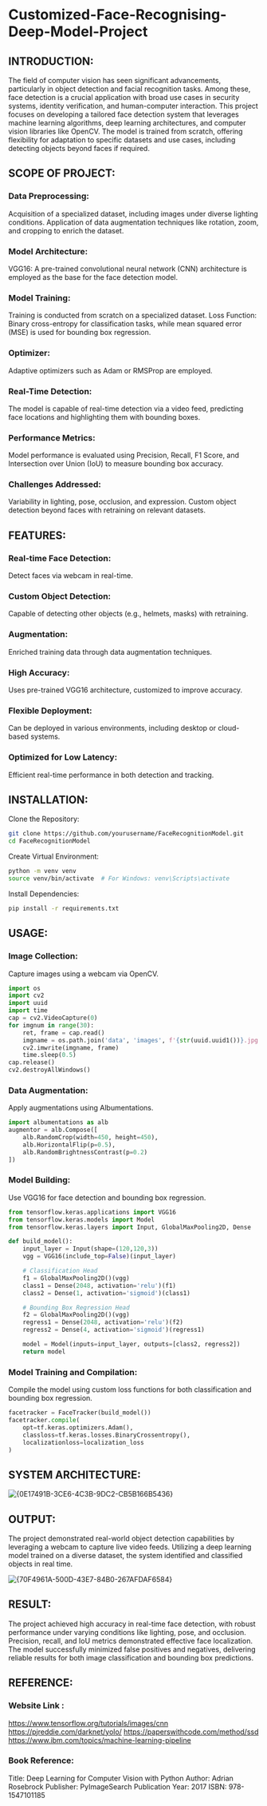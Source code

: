 # Customized-Face-Recognising-Deep-Model-Project

## INTRODUCTION:
The field of computer vision has seen significant advancements, particularly in object detection and facial recognition tasks. Among these, face detection is a crucial application with broad use cases in security systems, identity verification, and human-computer interaction. This project focuses on developing a tailored face detection system that leverages machine learning algorithms, deep learning architectures, and computer vision libraries like OpenCV. The model is trained from scratch, offering flexibility for adaptation to specific datasets and use cases, including detecting objects beyond faces if required.

## SCOPE OF PROJECT:

### Data Preprocessing:
Acquisition of a specialized dataset, including images under diverse lighting conditions.
Application of data augmentation techniques like rotation, zoom, and cropping to enrich the dataset.

### Model Architecture:
VGG16: A pre-trained convolutional neural network (CNN) architecture is employed as the base for the face detection model.

### Model Training:
Training is conducted from scratch on a specialized dataset.
Loss Function: Binary cross-entropy for classification tasks, while mean squared error (MSE) is used for bounding box regression.

### Optimizer:
Adaptive optimizers such as Adam or RMSProp are employed.

### Real-Time Detection:
The model is capable of real-time detection via a video feed, predicting face locations and highlighting them with bounding boxes.

### Performance Metrics:
Model performance is evaluated using Precision, Recall, F1 Score, and Intersection over Union (IoU) to measure bounding box accuracy.

### Challenges Addressed:
Variability in lighting, pose, occlusion, and expression.
Custom object detection beyond faces with retraining on relevant datasets.

## FEATURES: 

### Real-time Face Detection:
Detect faces via webcam in real-time.

### Custom Object Detection: 
Capable of detecting other objects (e.g., helmets, masks) with retraining.

### Augmentation: 
Enriched training data through data augmentation techniques.

### High Accuracy: 
Uses pre-trained VGG16 architecture, customized to improve accuracy.

### Flexible Deployment: 
Can be deployed in various environments, including desktop or cloud-based systems.

### Optimized for Low Latency:
Efficient real-time performance in both detection and tracking.

## INSTALLATION:

Clone the Repository:
```bash
git clone https://github.com/yourusername/FaceRecognitionModel.git
cd FaceRecognitionModel
```

Create Virtual Environment:
```bash
python -m venv venv
source venv/bin/activate  # For Windows: venv\Scripts\activate
```

Install Dependencies:
```bash
pip install -r requirements.txt
```

## USAGE:

### Image Collection:
Capture images using a webcam via OpenCV.
```py
import os
import cv2
import uuid
import time
cap = cv2.VideoCapture(0)
for imgnum in range(30):
    ret, frame = cap.read()
    imgname = os.path.join('data', 'images', f'{str(uuid.uuid1())}.jpg')
    cv2.imwrite(imgname, frame)
    time.sleep(0.5)
cap.release()
cv2.destroyAllWindows()
```

### Data Augmentation:
Apply augmentations using Albumentations.
```py
import albumentations as alb
augmentor = alb.Compose([
    alb.RandomCrop(width=450, height=450),
    alb.HorizontalFlip(p=0.5),
    alb.RandomBrightnessContrast(p=0.2)
])
```

### Model Building:
Use VGG16 for face detection and bounding box regression.
```py
from tensorflow.keras.applications import VGG16
from tensorflow.keras.models import Model
from tensorflow.keras.layers import Input, GlobalMaxPooling2D, Dense

def build_model():
    input_layer = Input(shape=(120,120,3))
    vgg = VGG16(include_top=False)(input_layer)

    # Classification Head
    f1 = GlobalMaxPooling2D()(vgg)
    class1 = Dense(2048, activation='relu')(f1)
    class2 = Dense(1, activation='sigmoid')(class1)

    # Bounding Box Regression Head
    f2 = GlobalMaxPooling2D()(vgg)
    regress1 = Dense(2048, activation='relu')(f2)
    regress2 = Dense(4, activation='sigmoid')(regress1)

    model = Model(inputs=input_layer, outputs=[class2, regress2])
    return model
```

### Model Training and Compilation:
Compile the model using custom loss functions for both classification and bounding box regression.
```py
facetracker = FaceTracker(build_model())
facetracker.compile(
    opt=tf.keras.optimizers.Adam(), 
    classloss=tf.keras.losses.BinaryCrossentropy(),
    localizationloss=localization_loss
)
```

## SYSTEM ARCHITECTURE:
![{0E17491B-3CE6-4C3B-9DC2-CB5B166B5436}](https://github.com/user-attachments/assets/4aa53433-5e31-4b2a-bab8-849ec3b61907)

## OUTPUT:
The project demonstrated real-world object detection capabilities by leveraging a webcam to capture live video feeds. Utilizing a deep learning model trained on a diverse dataset, the system identified and classified objects in real time.

![{70F4961A-500D-43E7-84B0-267AFDAF6584}](https://github.com/user-attachments/assets/20479665-2c00-44d9-ae89-05a589e4b618)

## RESULT:
The project achieved high accuracy in real-time face detection, with robust performance under varying conditions like lighting, pose, and occlusion. Precision, recall, and IoU metrics demonstrated effective face localization. The model successfully minimized false positives and negatives, delivering reliable results for both image classification and bounding box predictions.

## REFERENCE:

### Website Link : 
https://www.tensorflow.org/tutorials/images/cnn
https://pjreddie.com/darknet/yolo/
https://paperswithcode.com/method/ssd
https://www.ibm.com/topics/machine-learning-pipeline

### Book Reference: 
Title: Deep Learning for Computer Vision with Python
Author: Adrian Rosebrock
Publisher: PyImageSearch
Publication Year: 2017
ISBN: 978-1547101185
